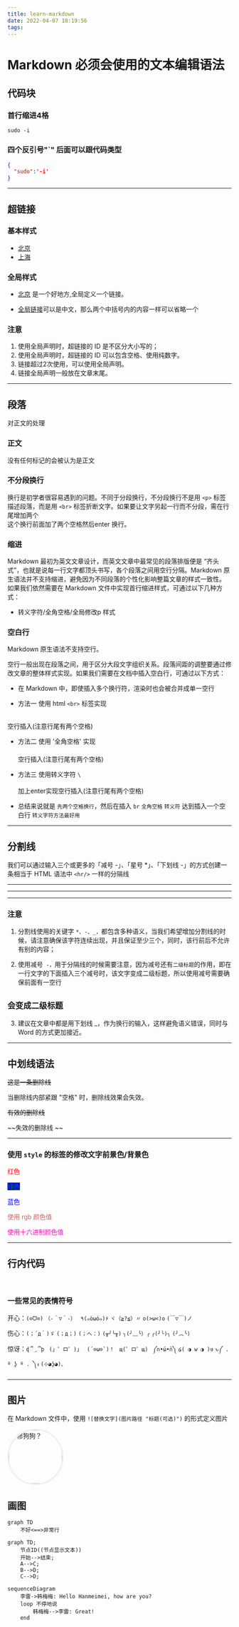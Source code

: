 ```yaml
---
title: learn-markdown
date: 2022-04-07 18:19:56
tags:
---
```

# Markdown 必须会使用的文本编辑语法

## 代码块

### 首行缩进4格
    sudo -i
### 四个反引号"`" 后面可以跟代码类型
````Json
{
  "sudo":'-i'
}
````
___
## 超链接
### 基本样式
- [北京]()
- [上海](link)
### 全局样式
- [北京][beijing] 是一个好地方,全局定义一个链接。 

[beijing]: http://www.tiantanpark.com


- [全局链接][]可以是中文，那么两个中括号内的内容一样可以省略一个

[全局链接]: link 

### 注意
1. 使用全局声明时，超链接的 ID 是不区分大小写的；
2. 使用全局声明时，超链接的 ID 可以包含空格、使用纯数字。
3. 链接超过2次使用，可以使用全局声明。
4. 链接全局声明一般放在文章末尾。

___
## 段落
对正文的处理
### 正文
没有任何标记的会被认为是正文
### 不分段换行
换行是初学者很容易遇到的问题。不同于分段换行，不分段换行不是用 `<p>` 标签描述段落，而是用 `<br>` 标签折断文字。如果要让文字另起一行而不分段，需在行尾增加两个  
这个换行前面加了两个空格然后enter 换行。
### 缩进
Markdown 最初为英文文章设计，而英文文章中最常见的段落排版便是 “齐头式”，也就是说每一行文字都顶头书写，各个段落之间用空行分隔。Markdown 原生语法并不支持缩进，避免因为不同段落的个性化影响整篇文章的样式一致性。
如果我们依然需要在 Markdown 文件中实现首行缩进样式，可通过以下几种方式：

- 转义字符/全角空格/全局修改p 样式

### 空白行
Markdown 原生语法不支持空行。

空行一般出现在段落之间，用于区分大段文字组织关系。段落间距的调整要通过修改文章的整体样式实现。如果我们需要在文档中插入空白行，可通过以下方式：

- 在 Markdown 中，即使插入多个换行符，渲染时也会被合并成单一空行


- 方法一 使用 html `<br>`  标签实现  
<br/>
空行插入(注意行尾有两个空格)

- 方法二 使用 '全角空格' 实现  
　  
空行插入(注意行尾有两个空格)
- 方法三 使用转义字符 `\`   
\
加上enter实现空行插入(注意行尾有两个空格)

- 总结来说就是 `先两个空格换行`，然后在插入 `br` `全角空格` `转义符`  达到插入一个空白行 `转义字符方法最好用`

___
## 分割线
我们可以通过输入三个或更多的「减号 -」、「星号 *」、「下划线 -」的方式创建一条相当于 HTML 语法中 `<hr/>` 一样的分隔线 

---
***
___

### 注意
1. 分割线使用的关键字 `*、-、_，`都包含多种语义，当我们希望增加分割线的时候，请注意确保该字符连续出现，并且保证至少三个，同时，该行前后不允许有别的内容；

2. 使用减号` -，`用于分隔线的时候需要注意，因为减号还有`二级标题`的作用，即在一行文字的下面插入三个减号时，该文字变成二级标题，所以使用减号需要确保前面有一空行

`会变成二级标题`
---

3. 建议在文章中都是用下划线 _，作为换行的输入，这样避免语义错误，同时与 Word 的方式更加接近。

___
## 中划线语法
~~这是一条删除线~~

当删除线内部紧跟 "空格" 时，删除线效果会失效。

~~有效的删除线~~

~~失效的删除线 ~~
___
### 使用 `style` 的标签的修改文字前景色/背景色
<font style="color: red">红色</font>

<font style="color: green;background:blue">绿色</font>

<font style="color: blue">蓝色</font>

<font style="color: rgb(200,100,100)">使用 rgb 颜色值</font>

<font style="color: #FF00BB">使用十六进制颜色值</font>

___
## 行内代码  
<br>

### 一些常见的表情符号

开心：`(⊙ᗜ⊙)` `（‐＾▽＾‐）` ` ٩(๑òωó๑)۶` `ヾ（≧?≦）〃` `o(>ω<)o` `(￣▽￣)ノ`

伤心：`(；´д｀)ゞ` `(；д；)` `(；へ：)` `(╥╯╰╥)` `╮(╯﹏╰）╭` `╭(╯╰)╮` `(╯︵╰)`

惊讶：`ɖී؀ීϸ` ` (」゜ロ゜)」` `` (´⊙ω⊙`)！``  ` щ(゜ロ゜щ)`  ` ༼∩•́ω•̀∩༽` `໒( ◑ w ◑ )७` `ԅ༼ . º ʖ̯ º . ༽ง` `(⊹◕ʖ̯◕)、`

___
## 图片
在 Markdown 文件中，使用 `![替换文字](图片路径 "标题(可选)")` 的形式定义图片

![修狗狗？](https://gimg2.baidu.com/image_search/src=http%3A%2F%2Fci.xiaohongshu.com%2Fb99a1a34-f5e7-287e-50da-9263082546b7%3FimageView2%2F2%2Fw%2F1080%2Fformat%2Fjpg&refer=http%3A%2F%2Fci.xiaohongshu.com&app=2002&size=f9999,10000&q=a80&n=0&g=0n&fmt=auto?sec=1651895703&t=e389d85baa52596cbbd4146ee52b014d)
<style>
  img {
    width:120px;
    height:120px;
    border-radius: 50% !important;
    border: 3px solid #eee;
  }
</style>


##  画图


```mermaid
graph TD
    不好<==>非常行
```



```mermaid
graph TD;
    节点ID((节点显示文本))
    开始-->结束;
    A-->C;
    B-->D;
    C-->D;
```

```mermaid
sequenceDiagram
    李雷->韩梅梅: Hello Hanmeimei, how are you?
    loop 不停地说
        韩梅梅-->李雷: Great!
    end
```



